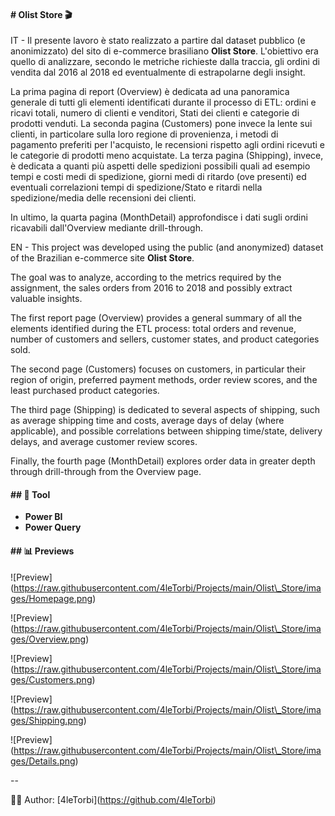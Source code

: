 #### \# Olist Store 🎬



IT - Il presente lavoro è stato realizzato a partire dal dataset pubblico (e anonimizzato) del sito di e-commerce brasiliano **Olist Store**. L'obiettivo era quello di analizzare, secondo le metriche richieste dalla traccia, gli ordini di vendita dal 2016 al 2018 ed eventualmente di estrapolarne degli insight.

La prima pagina di report (Overview) è dedicata ad una panoramica generale di tutti gli elementi identificati durante il processo di ETL: ordini e ricavi totali, numero di clienti e venditori, Stati dei clienti e categorie di prodotti venduti. La seconda pagina (Customers) pone invece la lente sui clienti, in particolare sulla loro regione di provenienza, i metodi di pagamento preferiti per l'acquisto, le recensioni rispetto agli ordini ricevuti e le categorie di prodotti meno acquistate. La terza pagina (Shipping), invece, è dedicata a quanti più aspetti delle spedizioni possibili quali ad esempio tempi e costi medi di spedizione, giorni medi di ritardo (ove presenti) ed eventuali correlazioni tempi di spedizione/Stato e ritardi nella spedizione/media delle recensioni dei clienti.

In ultimo, la quarta pagina (MonthDetail) approfondisce i dati sugli ordini ricavabili dall'Overview mediante drill-through.



EN - This project was developed using the public (and anonymized) dataset of the Brazilian e-commerce site **Olist Store**.

The goal was to analyze, according to the metrics required by the assignment, the sales orders from 2016 to 2018 and possibly extract valuable insights.



The first report page (Overview) provides a general summary of all the elements identified during the ETL process: total orders and revenue, number of customers and sellers, customer states, and product categories sold.



The second page (Customers) focuses on customers, in particular their region of origin, preferred payment methods, order review scores, and the least purchased product categories.



The third page (Shipping) is dedicated to several aspects of shipping, such as average shipping time and costs, average days of delay (where applicable), and possible correlations between shipping time/state, delivery delays, and average customer review scores.



Finally, the fourth page (MonthDetail) explores order data in greater depth through drill-through from the Overview page.



#### \##  🔧 Tool



* **Power BI**
* **Power Query**



#### \## 📊 Previews



!\[Preview](https://raw.githubusercontent.com/4leTorbi/Projects/main/Olist\_Store/images/Homepage.png)



!\[Preview](https://raw.githubusercontent.com/4leTorbi/Projects/main/Olist\_Store/images/Overview.png)



!\[Preview](https://raw.githubusercontent.com/4leTorbi/Projects/main/Olist\_Store/images/Customers.png)



!\[Preview](https://raw.githubusercontent.com/4leTorbi/Projects/main/Olist\_Store/images/Shipping.png)



!\[Preview](https://raw.githubusercontent.com/4leTorbi/Projects/main/Olist\_Store/images/Details.png)



--



👨‍💻 Author: \[4leTorbi](https://github.com/4leTorbi)

